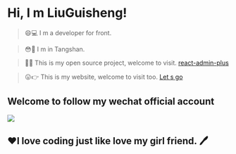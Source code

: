 # Hi, I m LiuGuisheng!

> 😄💻 I m a developer for front.

> 😳👋 I m in Tangshan.

> 🤔🍓 This is my open source project, welcome to visit. [react-admin-plus](https://www.liuguisheng.vip/react-admin-plus/#/login)

> 😛👉 This is my website, welcome to visit too. [Let s go](https://www.liuguisheng.vip/)



<h2> Welcome to follow my wechat official account</h2>

<img src="https://vkceyugu.cdn.bspapp.com/VKCEYUGU-f20515e1-37e5-4b42-8f7d-454ec2a98cdd/535c6858-8577-4aca-88bd-89b5a7acfaef.jpg">

<h2>❤️I love coding just like love my girl friend.&nbsp;🖊️</h2>


